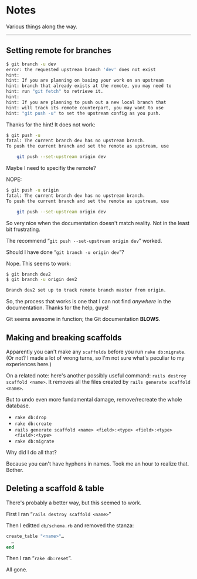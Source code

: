 # Notes

Various things along the way.

----

## Setting remote for branches

```bash
$ git branch -u dev
error: the requested upstream branch 'dev' does not exist
hint:
hint: If you are planning on basing your work on an upstream
hint: branch that already exists at the remote, you may need to
hint: run "git fetch" to retrieve it.
hint:
hint: If you are planning to push out a new local branch that
hint: will track its remote counterpart, you may want to use
hint: "git push -u" to set the upstream config as you push.
```

Thanks for the hint!  It does not work:

```bash
$ git push -u
fatal: The current branch dev has no upstream branch.
To push the current branch and set the remote as upstream, use

    git push --set-upstream origin dev
```

Maybe I need to specifiy the remote?

NOPE:

```bash
$ git push -u origin
fatal: The current branch dev has no upstream branch.
To push the current branch and set the remote as upstream, use

    git push --set-upstream origin dev
```

So very nice when the documentation doesn't match reality.  Not in the least bit frustrating.

The recommend “`git push --set-upstream origin dev`” worked.

Should I have done “`git branch -u origin dev`”?

Nope.  This seems to work:
```bash
$ git branch dev2
$ git branch -u origin dev2

Branch dev2 set up to track remote branch master from origin.
```

So, the process that works is one that I can not find *anywhere* in the documentation.  Thanks for the help, guys!

Git seems awesome in function; the Git documentation **BLOWS**.

## Making and breaking scaffolds

Apparently you can't make any `scaffolds` before you run `rake db:migrate`.  (Or not?  I made a lot of wrong turns, so I'm not sure what's peculiar to my experiences here.)

On a related note: here's another possibly useful command: `rails destroy scaffold <name>`.  It removes all the files created by `rails generate scaffold <name>`.

But to undo even more fundamental damage, remove/recreate the whole database.

* `rake db:drop`
* `rake db:create`
* `rails generate scaffold <name> <field>:<type> <field>:<type> <field>:<type>`
* `rake db:migrate`

Why did I do all that?

Because you can't have hyphens in names.  Took me an hour to realize that.  Bother.

## Deleting a scaffold & table

There's probably a better way, but this seemed to work.

First I ran &ldquo;`rails destroy scaffold <name>`&rdquo;

Then I editted `db/schema.rb` and removed the stanza:

```ruby
create_table "<name>"…
  …
end
```

Then I ran &ldquo;`rake db:reset`&rdquo;.

All gone.

